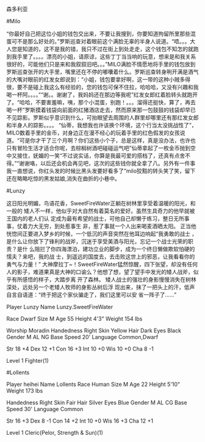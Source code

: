 
森多利亚


#Milo


“你最好自己把这位小姐的钱包交出来，不要让我搜到，你要知道拘留所里那些混蛋可不是那么好处的。”罗斯巡查对着眼前这个满脸无辜的半身人说道。“唔。。。大人您是知道的，这不是我的错，我只不过在街上到处走走，这个钱包不知怎的就跑到我手里了。。。。漂亮的小姐，请原谅，这些丁丁当当响的玩意，想来是和我关系很好的，可能他们只是来和我叙叙旧吧。。。”MILO满脸不情愿地将手里的钱包放到罗斯巡查张开的大手里，嘴里还在不停的嘟囔着什么。罗斯巡查转身咧开满是酒气的大嘴对眼前的红发女郎说到：“小姐，钱包要拿好啊，这一带的这种小贼多得很，要不是碰上我这么有经验的，您的钱包可保不住拉，哈哈哈，又没有兴趣和我喝一杯阿。。。。”“谢。。谢谢了，我妈妈还在那边等我呢”红发女郎红着脸转头就跑开了。“哈哈，不要害羞嘛，咦，那个小混蛋，别跑！。。。溜得还挺快，算了，再去喝一杯”罗斯摸着钱袋向前面的红猪酒店走去，然而原来那一包鼓鼓的钱袋却早已不见踪影。罗斯似乎意识到什么，可抬眼望去周围的人群里却哪里还有那红发女郎和半身人的踪影。。。。
“仙蒂，我想我也许该换个环境，这个行当太没挑战性了”，MILO数着手里的金币，对身边正在漫不经心的玩着手里的红色假发的女孩说道。“可是你才干了三个月啊？你们这些小个子，总是这样，真是没办法，也许也只有冒险生活才适合你呢，去棕榈树酒吧碰碰运气吧”仙蒂拿起了一枚金币抛到空中又接住，妩媚的一笑“不过说实话，你算是我最可爱的搭档了，还真有点舍不得。”“谢谢咯，以后还会机会再见吧，这次的这些钱你就全拿了八。另外有一件事我一直想说，你红头发的时候比黑头发要好看多了”milo狡黠的转头笑了笑，留下还在略略吃惊的黑发姑娘,消失在曲折的小巷中。


#Lunzy

   这日阳光明媚，鸟语花香，SweetFireWater正躺在树林里享受着温暖的阳光，和一般的
矮人不一样，他似乎对大自然有着莫名的爱好。虽然生具奇力的他早就被王国内的老人们认
定成为最有希望的战士，可他自己却懒于练习，整日无所事事，仗着力大无穷，到处惹事生
非，惹了事就一个人出来喝麦酒晒太阳。
    正当他恍惚间正要进入梦乡的时候，一个低沉的声音突然在他耳边响起“我勇敢的战士
，是什么让你放下了锋利的战斧，沉迷于享受美酒与阳光，忘记一个战士光荣的职责？是什
么阻拦了你四海漂泊，建功立业的脚步，成为一个终日懒做欺软怕硬的懦夫？来吧，我的战
士，到遥远的国度去，去击败这世上的邪恶，让我看看你的勇气与力量！”
     大神摩拉丁~！SweetFireWater猛然惊醒，四下张望，却没有任何人的影子，难道果真是大神的口谕么？他想了想，望了望手中发光的矮人战斧，似乎有所感悟的样子，大踏步离
开了森林。
     矮人战士的强壮的身影慢慢消失在树林深处，远处另一个老矮人牧师的身影丛树后浮
现出来，抹了一把头上的汗，低声自言自语道：“终于把这个家伙骗走了，我们这里可以安
省一阵子了……”

Player      Lunzy
Name        Lunzy.SweetFireWater

Race        Dwarf
Size        M
Age         55
Height      4'3"
Weight      154 lbs

Worship     Moradin
Handedness  Right
Skin        Yellow
Hair        Dark
Eyes        Black
Gender      M
AL          NG
Base Speed  20'
Language    Common,Dwarf

Str  18     +4
Dex  12     +1
Con  16     +3
Int  10     +0
Wis  10     +0
Cha   8     -1


Level 1    Fighter(1)

#Lollents

Player      heihei
Name        Lollents
Race        Human
Size        M
Age         22
Height      5'10"
Weight      173 lbs

Handedness  Right
Skin        Fair
Hair        Silver
Eyes        Blue
Gender      M
AL          CG
Base Speed  30'
Language    Common

Str  16     +3
Dex   8     -1
Con  14     +2
Int  10     +0
Wis  16     +3
Cha  12     +1

Level 1    Cleric(Pelor, Strength & Sun)(1)
